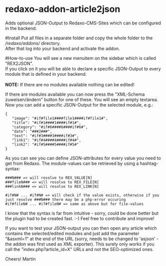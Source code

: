 redaxo-addon-article2json
=========================

Adds optional JSON-Output to Redaxo-CMS-Sites which can be configured in the backend.<br/>


#Install
Put all files in a separate folder and copy the whole folder to the */redaxo/addons/* directory.<br/>
After that log into your backend and activate the addon.

#How-to-use
You will see a new menuitem on the sidebar which is called "REX2JSON".<br/>If you click on it you will be able to declare a specific JSON-Output to every module that is defined in your backend.<br/><br/>
**NOTE:** If there are no modules available nothing can be edited!

If there are modules available you can now press the "XML-Schema zuweisen/ändern" button for one of these. You will see an empty textarea.
Now you can add a specific JSON-Output for the selected module, e.g.:

```
{
   "image": "#if#file1####file1####if#file1#",
   "title": "#if#1####1####if#1#",
   "category": "#if#6####6####if#6#",
   "date": "###2###",
   "text": "#if#3####3####if#3#",
   "link1": "#if#4####4####if#4#",
   "link2": "#if#5####5####if#5#"
}
```

As you can see you can define JSON-attributes for every value you need to get from Redaxo. The module-values can be retrieved by using a hashtag-syntax:

```
###N### => will resolve to REX_VALUE[N]
###fileN### => will resolve to REX_FILE[N]
###linkN### => will resolve to REX_LINK[N]

#if#N# ... #if#N# => will check if the value exists, otherwise if you just resolve ###N### there may be a php-error occuring
#if#fileN# ... #if#fileN# => same as above but for file-values
```

I know that the syntax is far from intuitive - sorry, could be done better but the plugin had to be created fast.  :-)
Feel free to contribute and improve!

If you want to test your JSON-output you can then open any article which contains the selected/edited modules and just add the parameter "&asxml=1" at the end of the URL (sorry, needs to be changed to 'asjson' - the addon was first used as XML exporter). This surely only works if you call the "index.php?article_id=X" URLs and not the SEO-optimized ones.


Cheers!
Martin
